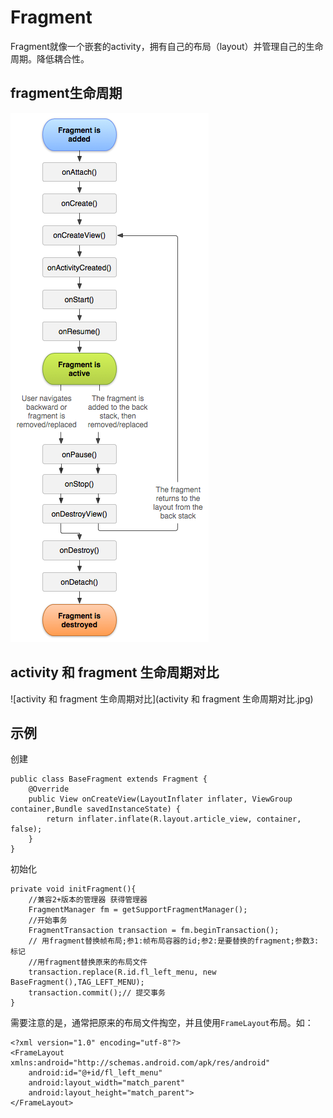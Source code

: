 # Fragment

Fragment就像一个嵌套的activity，拥有自己的布局（layout）并管理自己的生命周期。降低耦合性。

## fragment生命周期

 ![fragment生命周期](fragment生命周期.png)

## activity 和 fragment 生命周期对比

 ![activity 和 fragment 生命周期对比](activity 和 fragment 生命周期对比.jpg)

## 示例

创建

```
public class BaseFragment extends Fragment {
	@Override
    public View onCreateView(LayoutInflater inflater, ViewGroup container,Bundle savedInstanceState) {
        return inflater.inflate(R.layout.article_view, container, false);
    }
}
```

初始化

```
private void initFragment(){
    //兼容2+版本的管理器 获得管理器
    FragmentManager fm = getSupportFragmentManager();
    //开始事务
    FragmentTransaction transaction = fm.beginTransaction();
    // 用fragment替换帧布局;参1:帧布局容器的id;参2:是要替换的fragment;参数3:标记
    //用fragment替换原来的布局文件
    transaction.replace(R.id.fl_left_menu, new BaseFragment(),TAG_LEFT_MENU);
    transaction.commit();// 提交事务
}
```

需要注意的是，通常把原来的布局文件掏空，并且使用`FrameLayout`布局。如：

```
<?xml version="1.0" encoding="utf-8"?>
<FrameLayout xmlns:android="http://schemas.android.com/apk/res/android"
    android:id="@+id/fl_left_menu"
    android:layout_width="match_parent"
    android:layout_height="match_parent">
</FrameLayout>
```

